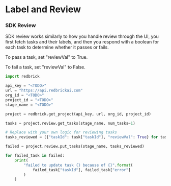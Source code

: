 # Label and Review

### SDK Review

SDK review works similarly to how you handle review through the UI, you first fetch tasks and their labels, and then you respond with a boolean for each task to determine whether it passes or fails.

To pass a task, set "reviewVal" to True. 

To fail a task, set "reviewVal" to False.

```python
import redbrick

api_key = "<TODO>"
url = "https://api.redbrickai.com"
org_id = "<TODO>"
project_id = "<TODO>"
stage_name = "<TODO>"

project = redbrick.get_project(api_key, url, org_id, project_id)

tasks = project.review.get_tasks(stage_name, num_tasks=1)

# Replace with your own logic for reviewing tasks
tasks_reviewed = [{"taskId": task["taskId"], "reviewVal": True} for task in tasks]

failed = project.review.put_tasks(stage_name, tasks_reviewed)

for failed_task in failed:
    print(
        "failed to update task {} because of {}".format(
            failed_task["taskId"], failed_task["error"]
        )
    )

```

